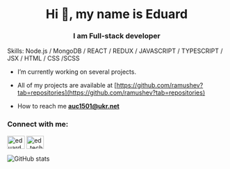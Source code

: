 <h1 align="center">Hi 👋, my name is Eduard</h1>
<h3 align="center">I am Full-stack developer</h3>

Skills: Node.js / MongoDB / REACT / REDUX / JAVASCRIPT /  TYPESCRIPT / JSX / HTML / CSS /SCSS


- I’m currently working on several projects.
- All of my projects are available at [https://github.com/ramushev?tab=repositories](https://github.com/ramushev?tab=repositories)

- How to reach me **auc1501@ukr.net**

<h3 align="left">Connect with me:</h3>
<p align="left">
<a href="https://www.linkedin.com/in/eduard-ramushev-798b5b207" target="blank"><img align="center" src="https://cdn.jsdelivr.net/npm/simple-icons@3.0.1/icons/linkedin.svg" alt="eduard-ramushev-798b5b207" height="30" width="40" /></a>
<a href="https://www.instagram.com/ed_techdev" target="blank"><img align="center" src="https://cdn.jsdelivr.net/npm/simple-icons@3.0.1/icons/instagram.svg" alt="ed_techdev" height="30" width="40" /></a>
</p>

![GitHub stats](https://github-readme-stats.vercel.app/api?username=ramushev&show_icons=true)

